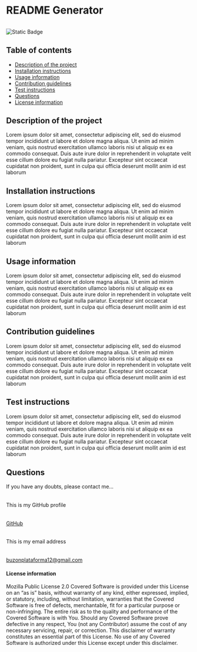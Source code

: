 
#
# README Generator
######
![Static Badge](https://img.shields.io/badge/license_by-Mozilla-blue.svg)
###
## Table of contents
* [Description of the project](#description-section)
* [Installation instructions](#installation-section)
* [Usage information](#usage-section)
* [Contribution guidelines](#contribution-section)
* [Test instructions](#test-section)
* [Questions](#questions-section)
* [License information](#license-section)
<a id="description-section"></a>
## Description of the project
Lorem ipsum dolor sit amet, consectetur adipiscing elit, sed do eiusmod tempor incididunt ut labore et dolore magna aliqua. Ut enim ad minim veniam, quis nostrud exercitation ullamco laboris nisi ut aliquip ex ea commodo consequat. Duis aute irure dolor in reprehenderit in voluptate velit esse cillum dolore eu fugiat nulla pariatur. Excepteur sint occaecat cupidatat non proident, sunt in culpa qui officia deserunt mollit anim id est laborum
<a id="installation-section"></a>
## Installation instructions
Lorem ipsum dolor sit amet, consectetur adipiscing elit, sed do eiusmod tempor incididunt ut labore et dolore magna aliqua. Ut enim ad minim veniam, quis nostrud exercitation ullamco laboris nisi ut aliquip ex ea commodo consequat. Duis aute irure dolor in reprehenderit in voluptate velit esse cillum dolore eu fugiat nulla pariatur. Excepteur sint occaecat cupidatat non proident, sunt in culpa qui officia deserunt mollit anim id est laborum
<a id="usage-section"></a>
## Usage information
Lorem ipsum dolor sit amet, consectetur adipiscing elit, sed do eiusmod tempor incididunt ut labore et dolore magna aliqua. Ut enim ad minim veniam, quis nostrud exercitation ullamco laboris nisi ut aliquip ex ea commodo consequat. Duis aute irure dolor in reprehenderit in voluptate velit esse cillum dolore eu fugiat nulla pariatur. Excepteur sint occaecat cupidatat non proident, sunt in culpa qui officia deserunt mollit anim id est laborum
<a id="contribution-section"></a>
## Contribution guidelines
Lorem ipsum dolor sit amet, consectetur adipiscing elit, sed do eiusmod tempor incididunt ut labore et dolore magna aliqua. Ut enim ad minim veniam, quis nostrud exercitation ullamco laboris nisi ut aliquip ex ea commodo consequat. Duis aute irure dolor in reprehenderit in voluptate velit esse cillum dolore eu fugiat nulla pariatur. Excepteur sint occaecat cupidatat non proident, sunt in culpa qui officia deserunt mollit anim id est laborum
<a id="test-section"></a>
## Test instructions
Lorem ipsum dolor sit amet, consectetur adipiscing elit, sed do eiusmod tempor incididunt ut labore et dolore magna aliqua. Ut enim ad minim veniam, quis nostrud exercitation ullamco laboris nisi ut aliquip ex ea commodo consequat. Duis aute irure dolor in reprehenderit in voluptate velit esse cillum dolore eu fugiat nulla pariatur. Excepteur sint occaecat cupidatat non proident, sunt in culpa qui officia deserunt mollit anim id est laborum
<a id="questions-section"></a>
## Questions
If you have any doubts, please contact me...
######
This is my GitHub profile
######
[GitHub](https://github.com/fubootcamp)
######
This is my email address
######
buzonplataforma12@gmail.com
####
<a id="license-section"></a>
#### License information
Mozilla Public License 2.0
                                Covered Software is provided under this License on an “as is” basis,
                                without warranty of any kind, either expressed, implied, or statutory,
                                including, without limitation, warranties that the Covered Software is
                                free of defects, merchantable, fit for a particular purpose or non-infringing.
                                The entire risk as to the quality and performance of the Covered Software is
                                with You. Should any Covered Software prove defective in any respect,
                                You (not any Contributor) assume the cost of any necessary servicing, repair, 
                                or correction. This disclaimer of warranty constitutes an essential part of this 
                                License. No use of any Covered Software is authorized under this License except
                                under this disclaimer.
